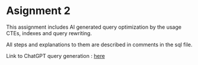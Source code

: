 # Asignment 2 

This assignment includes AI generated query optimization by the usage CTEs, indexes and query rewriting.

All steps and explanations to them are described in comments in the sql file.

Link to ChatGPT query generation : [here](https://chatgpt.com/share/68f4fa38-70bc-800b-b925-9e46e6b4a2db)

